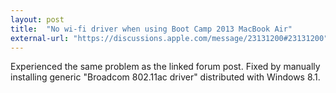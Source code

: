 ```yaml
---
layout: post
title:  "No wi-fi driver when using Boot Camp 2013 MacBook Air"
external-url: "https://discussions.apple.com/message/23131200#23131200"
---
```


Experienced the same problem as the linked forum post. Fixed by manually installing generic "Broadcom 802.11ac driver" distributed with Windows 8.1.